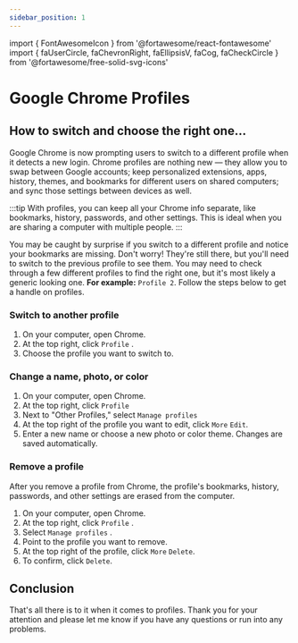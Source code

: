 ```yaml
---
sidebar_position: 1
---
```


import { FontAwesomeIcon } from '@fortawesome/react-fontawesome'
import { faUserCircle, faChevronRight, faEllipsisV, faCog, faCheckCircle } from '@fortawesome/free-solid-svg-icons'

# Google Chrome Profiles

## How to switch and choose the right one...

Google Chrome is now prompting users to switch to a different profile when it detects a new login. Chrome profiles are nothing new — they allow you to swap between Google accounts; keep personalized extensions, apps, history, themes, and bookmarks for different users on shared computers; and sync those settings between devices as well.

:::tip
With profiles, you can keep all your Chrome info separate, like bookmarks, history, passwords, and other settings. This is ideal when you are sharing a computer with multiple people. 
:::

You may be caught by surprise if you switch to a different profile and notice your bookmarks are missing. Don't worry! They're still there, but you'll need to switch to the previous profile to see them. You may need to check through a few different profiles to find the right one, but it's most likely a generic looking one. **For example:** `Profile 2`. Follow the steps below to get a handle on profiles.

### Switch to another profile

1. On your computer, open Chrome.
2. At the top right, click `Profile` <FontAwesomeIcon icon={faUserCircle} />.
3. Choose the profile you want to switch to.


### Change a name, photo, or color

1. On your computer, open Chrome.
2. At the top right, click `Profile` <FontAwesomeIcon icon={faUserCircle} />
3. Next to "Other Profiles," select `Manage profiles` <FontAwesomeIcon icon={faCog} />
4. At the top right of the profile you want to edit, click `More` <FontAwesomeIcon icon={faEllipsisV} /> <FontAwesomeIcon icon={faChevronRight} /> `Edit`.
5. Enter a new name or choose a new photo or color theme. Changes are saved automatically.

### Remove a profile

After you remove a profile from Chrome, the profile's bookmarks, history, passwords, and other settings are erased from the computer.

1. On your computer, open Chrome.
2. At the top right, click `Profile` <FontAwesomeIcon icon={faUserCircle} />.
3. Select `Manage profiles` <FontAwesomeIcon icon={faCog} />.
4. Point to the profile you want to remove.
5. At the top right of the profile, click `More` <FontAwesomeIcon icon={faEllipsisV} /> <FontAwesomeIcon icon={faChevronRight} /> `Delete`.
6. To confirm, click `Delete`.


## Conclusion

<FontAwesomeIcon icon={faCheckCircle} color="green" /> That's all there is to it when it comes to profiles. Thank you for your attention and please let me know if you have any questions or run into any problems.